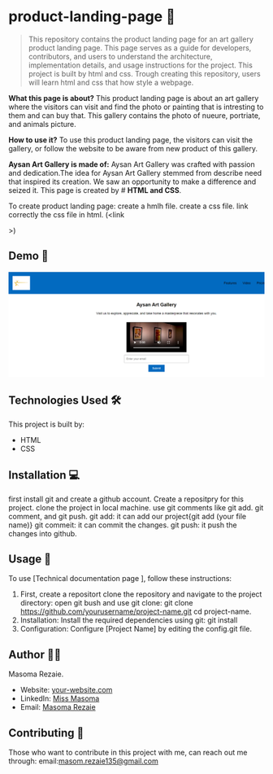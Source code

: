 # product-landing-page 🚀
>This repository contains the product landing page for an art gallery product landing page. This page serves as a guide for developers, contributors, and users to understand the architecture, implementation details, and usage instructions for the project. This project is built by html and css. Trough creating this repository, users will learn html and css that how style a webpage.

**What this page is about?**
This product landing page is about an art gallery where the visitors can visit and find the photo or painting that is intresting to them and can buy that. This gallery contains the photo of nueure, portriate, and animals picture.

**How to use it?**
To use this product landing page, the visitors can visit the gallery, or follow the website to be aware from new product of this gallery. 

**Aysan Art Gallery is made of:**
Aysan Art Gallery was crafted with passion and dedication.The idea for Aysan Art Gallery stemmed from describe need that inspired its creation. We saw an opportunity to make a difference and seized it.
This page is created by # **HTML and CSS**. 

To create product landing page:
create a hmlh file.
create a css file.
link correctly the css file in html. (<link<link rel="stylesheet" href="./style.css">
</head>>)

## Demo 📸
![Project Demo](./README.PNG)


## Technologies Used 🛠️
This project is built by:
- HTML
- CSS

## Installation 💻
first install git and create a github account.
Create a repositpry for this project.
clone the project in local machine.
use git comments like git add. git comment, and git push.
git add: it can add our project{git add (your file name)}
git commeit: it can commit the changes.
git push: it push the changes into github.

## Usage 🎯

To use [Technical documentation page ], follow these instructions:
1. First,  create a repositort 
clone the repository and navigate to the project directory:
open git bush and use git clone: 
git clone https://github.com/yourusername/project-name.git
   cd project-name.
2. Installation: Install the required dependencies using git:
git install
3. Configuration: Configure [Project Name] by editing the config.git file.


## Author 👩‍💻

Masoma Rezaie.

- Website: [your-website.com](https://github.com/MasomRezaie/Technical-Documentation-Page/edit/creating-technical-documentation-page/README.md)
- LinkedIn: [Miss Masoma](https://www.linkedin.com/in/miss-masoma-99b85522a?utm_source=share&utm_campaign=share_via&utm_content=profile&utm_medium=android_app)
- Email: [Masoma Rezaie](masom.rezaie135@gmail.com)

## Contributing 🤝

Those who want to contribute in this project with me, can reach out me through:
email:masom.rezaie135@gmail.com

